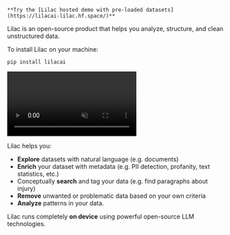 ```{seealso}
**Try the [Lilac hosted demo with pre-loaded datasets](https://lilacai-lilac.hf.space/)**
```

Lilac is an open-source product that helps you analyze, structure, and clean unstructured data.

To install Lilac on your machine:

```sh
pip install lilacai
```

<video loop muted autoplay controls src="../_static/lilac-welcome.mp4"></video>

Lilac helps you:

- **Explore** datasets with natural language (e.g. documents)
- **Enrich** your dataset with metadata (e.g. PII detection, profanity, text statistics, etc.)
- Conceptually **search** and tag your data (e.g. find paragraphs about injury)
- **Remove** unwanted or problematic data based on your own criteria
- **Analyze** patterns in your data.

Lilac runs completely **on device** using powerful open-source LLM technologies.
